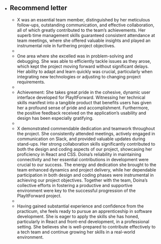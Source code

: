 - Recommend letter
	-
	- X was an essential team member, distinguished by her meticulous follow-ups, outstanding communication, and effective collaboration, all of which greatly contributed to the team’s achievements. Her superb time management skills guaranteed consistent attendance at team meetings, where she offered valuable insights and played an instrumental role in furthering project objectives.
	-
	- One area where she excelled was in problem-solving and debugging. She was able to efficiently tackle issues as they arose, which kept the project moving forward without significant delays. Her ability to adapt and learn quickly was crucial, particularly when integrating new technologies or adjusting to changing project requirements.
	-
	- Achievement: She takes great pride in the cohesive, dynamic user interface developed for PlayItForward. Witnessing her technical skills manifest into a tangible product that benefits users has given her a profound sense of pride and accomplishment. Furthermore, the positive feedback received on the application’s usability and design has been especially gratifying.
	-
	- X demonstrated commendable dedication and teamwork throughout the project. She consistently attended meetings, actively engaged in communication on Slack, and provided valuable updates during stand-ups. Her strong collaboration skills significantly contributed to both the design and coding aspects of our project, showcasing her proficiency in React and CSS. Doina’s reliability in maintaining connectivity and her essential contributions in development were crucial to our success. The energy and dedication she brought to the team enhanced dynamics and project delivery, while her dependable participation in both design and coding phases were instrumental in achieving our project objectives. Together with the team, Doina’s collective efforts in fostering a productive and supportive environment were key to the successful progression of the PlayItForward project.
	-
	- Having gained substantial experience and confidence from the practicum, she feels ready to pursue an apprenticeship in software development. She is eager to apply the skills she has honed, particularly in React and front-end development, in a professional setting. She believes she is well-prepared to contribute effectively to a tech team and continue growing her skills in a real-world environment.